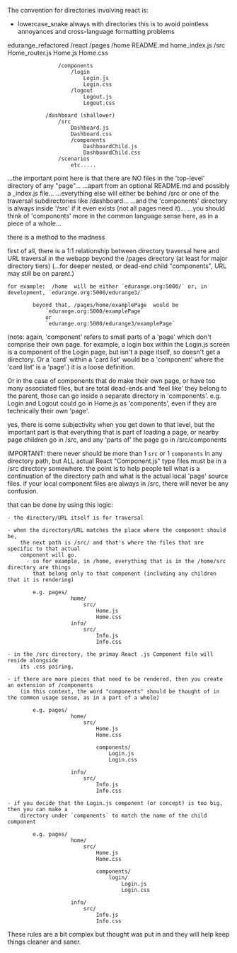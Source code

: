 

The convention for directories involving react is:

- lowercase_snake always with directories 
this is to avoid pointless annoyances and cross-language formatting problems

edurange_refactored
    /react
        /pages
            /home
                README.md
                home_index.js
                /src
                    Home_router.js
                    Home.js
                    Home.css

                    /components
                        /login
                            Login.js
                            Login.css
                        /logout
                            Logout.js
                            Logout.css
                        
                /dashboard (shallower)
                    /src
                        Dashboard.js
                        Dashboard.css
                        /components
                            DashboardChild.js
                            DashboardChild.css
                    /scenarios 
                        etc.....

...the important point here is that there are NO files in the 'top-level' directory of any "page"...
...apart from an optional README.md and possibly a <pageName>_index.js file...
...everything else will either be behind /src or one of the traversal subdirectories like /dashboard...
...and the 'components' directory is always inside '/src' if it even exists (not all pages need it)...
...you should think of 'components' more in the common language sense here, as in a piece of a whole...

there is a method to the madness

first of all, there is a 1:1 relationship between directory traversal here and 
URL traversal in the webapp beyond the /pages directory (at least for major directory tiers)
    (...for deeper nested, or dead-end child "components", URL may still be on parent.)
    
    for example:  /home  will be either `edurange.org:5000/` or, in development, `edurange.org:5000/edurange3/`
            
            beyond that, /pages/home/examplePage  would be 
                `edurange.org:5000/examplePage` 
                or 
                `edurange.org:5000/edurange3/examplePage`

(note: again, 'component' refers to small parts of a 'page' which don't comprise their own page.
for example, a login box within the Login.js screen is a component of the Login page, but isn't a page itself, 
so doesn't get a directory. Or a 'card' within a 'card list' would be a 'component' where the 'card list' is a 'page'.)  it is a loose definition.

Or in the case of components that do make their own page, or have too many associated files,
but are total dead-ends and 'feel like' they belong to the parent, those can go inside a 
separate directory in 'components'. e.g. Login and Logout could go in Home.js as 'components', 
even if they are technically their own 'page'.

yes, there is some subjectivity when you get down to that level, but the important part is that
everything that is part of loading a page, or nearby page children go in /src, and any 'parts of'
the page go in /src/components

IMPORTANT: there never should be more than 1 `src` or 1 `components` in any directory path, but ALL
           actual React "Component.js" type files must be in a /src directory somewhere.
           the point is to help people tell what is a continuation of the directory path and what is
           the actual local 'page' source files. if your local component files are always in /src, 
           there will never be any confusion.

that can be done by using this logic:

    - the directory/URL itself is for traversal
    
    - when the directory/URL matches the place where the component should be, 
        the next path is /src/ and that's where the files that are specific to that actual
        component will go.
          - so for example, in /home, everything that is in the /home/src directory are things
            that belong only to that component (including any children that it is rendering)

            e.g. pages/
                        home/
                            src/
                                Home.js
                                Home.css
                        info/
                            src/
                                Info.js
                                Info.css
    
    - in the /src directory, the primay React .js Component file will reside alongside 
        its .css pairing.  
    
    - if there are more pieces that need to be rendered, then you create an extension of /components
        (in this context, the word "components" should be thought of in the common usage sense, as in a part of a whole)

            e.g. pages/
                        home/
                            src/
                                Home.js
                                Home.css

                                components/
                                    Login.js
                                    Login.css

                        info/
                            src/
                                Info.js
                                Info.css
    
    - if you decide that the Login.js component (or concept) is too big, then you can make a
        directory under `components` to match the name of the child component

            e.g. pages/
                        home/
                            src/
                                Home.js
                                Home.css

                                components/
                                    login/
                                        Login.js
                                        Login.css

                        info/
                            src/
                                Info.js
                                Info.css
    
These rules are a bit complex but thought was put in and they will help keep things cleaner and saner.
            